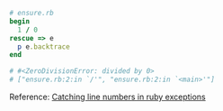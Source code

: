 ```ruby
# ensure.rb
begin
  1 / 0
rescue => e
  p e.backtrace
end

# #<ZeroDivisionError: divided by 0>
# ["ensure.rb:2:in `/'", "ensure.rb:2:in `<main>'"]
```

Reference: [Catching line numbers in ruby exceptions](http://stackoverflow.com/questions/119286/catching-line-numbers-in-ruby-exceptions)